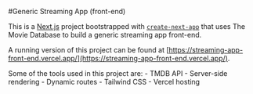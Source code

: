 #Generic Streaming App (front-end)

This is a [Next.js](https://nextjs.org/) project bootstrapped with [`create-next-app`](https://github.com/vercel/next.js/tree/canary/packages/create-next-app) that uses The Movie Database to build a generic streaming app front-end.

A running version of this project can be found at [https://streaming-app-front-end.vercel.app/](https://streaming-app-front-end.vercel.app/).

Some of the tools used in this project are:
    - TMDB API
    - Server-side rendering
    - Dynamic routes
    - Tailwind CSS
    - Vercel hosting